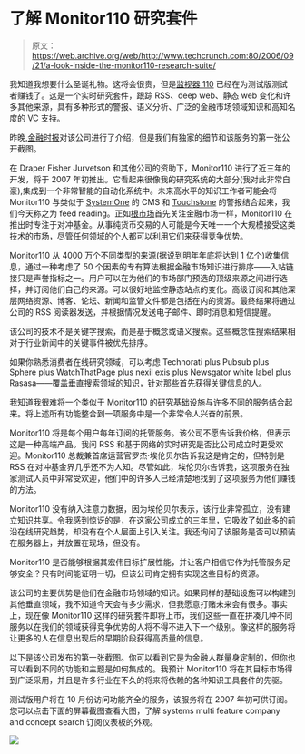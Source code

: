 # 了解 Monitor110 研究套件

> 原文：<https://web.archive.org/web/http://www.techcrunch.com:80/2006/09/21/a-look-inside-the-monitor110-research-suite/>

 [](https://web.archive.org/web/20220816010349/http://monitor110.com/) 我知道我想要什么圣诞礼物。这将会很贵，但是[监视器 110](https://web.archive.org/web/20220816010349/http://monitor110.com/) 已经在为测试版测试者赚钱了。这是一个实时研究套件，跟踪 RSS、deep web、静态 web 变化和许多其他来源，具有多种形式的警报、语义分析、广泛的金融市场领域知识和高知名度的 VC 支持。

昨晚,[金融时报](https://web.archive.org/web/20220816010349/http://www.ft.com/cms/s/d9db82e0-48e4-11db-a996-0000779e2340.html)对该公司进行了介绍，但是我们有独家的细节和该服务的第一张公开截图。

在 Draper Fisher Jurvetson 和其他公司的资助下，Monitor110 进行了近三年的开发，将于 2007 年初推出。它看起来很像我的研究系统的大部分(我对此非常自豪),集成到一个非常智能的自动化系统中。未来高水平的知识工作者可能会将 Monitor110 与类似于 [SystemOne](https://web.archive.org/web/20220816010349/http://www.beta.techcrunch.com/2006/09/14/systemone-wikis-with-semantics-search-and-ajax/) 的 CMS 和 [Touchstone](https://web.archive.org/web/20220816010349/http://www.beta.techcrunch.com/2006/07/28/touchstone-brings-attention-data-to-life-in-real-time/) 的警报结合起来，我们今天称之为 feed reading。正如[根市场](https://web.archive.org/web/20220816010349/http://www.beta.techcrunch.com/2006/09/15/chicago-board-of-trade-invests-in-attention-futures-service-root/)首先关注金融市场一样，Monitor110 在推出时专注于对冲基金。从事纯货币交易的人可能是今天唯一一个大规模接受这类技术的市场，尽管任何领域的个人都可以利用它们来获得竞争优势。

Monitor110 从 4000 万个不同类型的来源(据说到明年年底将达到 1 亿个)收集信息，通过一种考虑了 50 个因素的专有算法根据金融市场知识进行排序——入站链接只是声誉指标之一。用户可以在为他们的市场部门预选的顶级来源之间进行选择，并订阅他们自己的来源。可以很好地监控静态站点的变化。高级订阅和其他深层网络资源、博客、论坛、新闻和监管文件都是包括在内的资源。最终结果将通过公司的 RSS 阅读器发送，并根据情况发送电子邮件、即时消息和短信提醒。

该公司的技术不是关键字搜索，而是基于概念或语义搜索。这些概念性搜索结果相对于行业新闻中的关键事件被优先排序。

如果你熟悉消费者在线研究领域，可以考虑 Technorati plus Pubsub plus Sphere plus WatchThatPage plus nexil exis plus Newsgator white label plus Rasasa——覆盖垂直搜索领域的知识，针对那些首先获得关键信息的人。

我知道我很难将一个类似于 Monitor110 的研究基础设施与许多不同的服务结合起来。将上述所有功能整合到一项服务中是一个非常令人兴奋的前景。

Monitor110 将是每个用户每年订阅的托管服务。该公司不愿告诉我价格，但表示这是一种高端产品。我问 RSS 和基于网络的实时研究是否比公司成立时更受欢迎。Monitor110 总裁兼首席运营官罗杰·埃伦贝尔告诉我这是肯定的，但特别是 RSS 在对冲基金界几乎还不为人知。尽管如此，埃伦贝尔告诉我，这项服务在独家测试人员中非常受欢迎，他们中的许多人已经清楚地找到了这项服务为他们赚钱的方法。

Monitor110 没有纳入注意力数据，因为埃伦贝尔表示，该行业非常孤立，没有建立知识共享。令我感到惊讶的是，在这家公司成立的三年里，它吸收了如此多的前沿在线研究趋势，却没有在个人层面上引入关注。我还询问了该服务是否可以预装在服务器上，并放置在现场，但没有。

Monitor110 是否能够根据其宏伟目标扩展性能，并让客户相信它作为托管服务足够安全？只有时间能证明一切，但该公司肯定拥有实现这些目标的资源。

该公司的主要优势是他们在金融市场领域的知识。如果同样的基础设施可以构建到其他垂直领域，我不知道今天会有多少需求，但我愿意打赌未来会有很多。事实上，现在像 Monitor110 这样的研究套件即将上市，我们这些一直在拼凑几种不同服务以在我们的领域获得竞争优势的人将不得不进入下一个级别。像这样的服务将让更多的人在信息出现后的早期阶段获得高质量的信息。

以下是该公司发布的第一张截图。你可以看到它是为金融人群量身定制的，但你也可以看到不同的功能和主题是如何集成的。我预计 Monitor110 将在其目标市场得到广泛采用，并且是许多行业在不久的将来将依赖的各种知识工具套件的先驱。

测试版用户将在 10 月份访问功能齐全的服务，该服务将在 2007 年初可供订阅。您可以点击下面的屏幕截图查看大图，了解 systems multi feature company and concept search 订阅仪表板的外观。

[![](img/fae1a1cf9a5ac9f8700a804bbd3d8451.png)](https://web.archive.org/web/20220816010349/http://www.flickr.com/photo_zoom.gne?id=248902003&size=o)